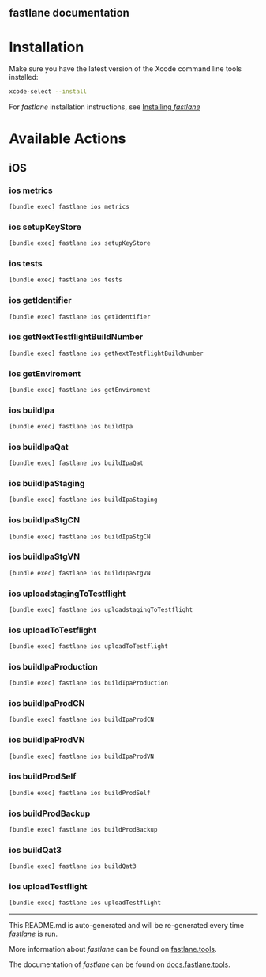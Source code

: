 fastlane documentation
----

# Installation

Make sure you have the latest version of the Xcode command line tools installed:

```sh
xcode-select --install
```

For _fastlane_ installation instructions, see [Installing _fastlane_](https://docs.fastlane.tools/#installing-fastlane)

# Available Actions

## iOS

### ios metrics

```sh
[bundle exec] fastlane ios metrics
```



### ios setupKeyStore

```sh
[bundle exec] fastlane ios setupKeyStore
```



### ios tests

```sh
[bundle exec] fastlane ios tests
```



### ios getIdentifier

```sh
[bundle exec] fastlane ios getIdentifier
```



### ios getNextTestflightBuildNumber

```sh
[bundle exec] fastlane ios getNextTestflightBuildNumber
```



### ios getEnviroment

```sh
[bundle exec] fastlane ios getEnviroment
```



### ios buildIpa

```sh
[bundle exec] fastlane ios buildIpa
```



### ios buildIpaQat

```sh
[bundle exec] fastlane ios buildIpaQat
```



### ios buildIpaStaging

```sh
[bundle exec] fastlane ios buildIpaStaging
```



### ios buildIpaStgCN

```sh
[bundle exec] fastlane ios buildIpaStgCN
```



### ios buildIpaStgVN

```sh
[bundle exec] fastlane ios buildIpaStgVN
```



### ios uploadstagingToTestflight

```sh
[bundle exec] fastlane ios uploadstagingToTestflight
```



### ios uploadToTestflight

```sh
[bundle exec] fastlane ios uploadToTestflight
```



### ios buildIpaProduction

```sh
[bundle exec] fastlane ios buildIpaProduction
```



### ios buildIpaProdCN

```sh
[bundle exec] fastlane ios buildIpaProdCN
```



### ios buildIpaProdVN

```sh
[bundle exec] fastlane ios buildIpaProdVN
```



### ios buildProdSelf

```sh
[bundle exec] fastlane ios buildProdSelf
```



### ios buildProdBackup

```sh
[bundle exec] fastlane ios buildProdBackup
```



### ios buildQat3

```sh
[bundle exec] fastlane ios buildQat3
```



### ios uploadTestflight

```sh
[bundle exec] fastlane ios uploadTestflight
```



----

This README.md is auto-generated and will be re-generated every time [_fastlane_](https://fastlane.tools) is run.

More information about _fastlane_ can be found on [fastlane.tools](https://fastlane.tools).

The documentation of _fastlane_ can be found on [docs.fastlane.tools](https://docs.fastlane.tools).

